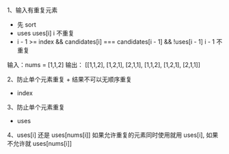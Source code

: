 
1、输入有重复元素
- 先 sort
- uses  uses[i]      i 不重复
- i - 1 >= index && candidates[i] === candidates[i - 1] && !uses[i - 1]       i - 1 不重复

输入：nums = [1,1,2]
输出：
[[1,1,2], [1,2,1], [2,1,1], [1,1,2], [1,2,1], [2,1,1]]

2、防止单个元素重复 + 结果不可以无顺序重复
- index

3、防止单个元素重复
- uses

4、uses[i] 还是 uses[nums[i]]
如果允许重复的元素同时使用就用 uses[i], 如果不允许就 uses[nums[i]]

